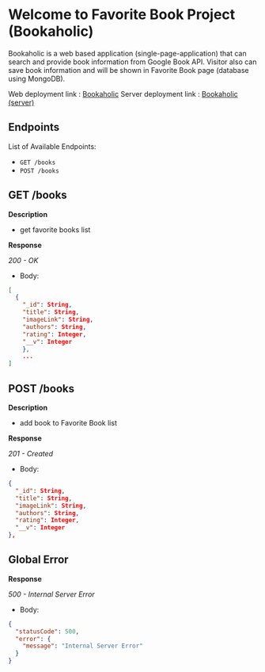 # Welcome to Favorite Book Project (Bookaholic)

Bookaholic is a web based application (single-page-application) that can search and provide book information from Google Book API. Visitor also can save book information and will be shown in Favorite Book page (database using MongoDB).

Web deployment link : [Bookaholic](https://bookaholic-id.web.app/)
Server deployment link : [Bookaholic (server)](https://favorite-book.herokuapp.com)

## Endpoints

List of Available Endpoints:

- `GET /books`
- `POST /books`

## GET /books

**Description**

- get favorite books list

**Response**

_200 - OK_

- Body:

```json
[
  {
    "_id": String,
    "title": String,
    "imageLink": String,
    "authors": String,
    "rating": Integer,
    "__v": Integer
    },
    ...
]
```
## POST /books

**Description**

- add book to Favorite Book list

**Response**

_201 - Created_

- Body:

```json
{
  "_id": String,
  "title": String,
  "imageLink": String,
  "authors": String,
  "rating": Integer,
  "__v": Integer
},
```

## Global Error

**Response**

_500 - Internal Server Error_

- Body:

```json
{
  "statusCode": 500,
  "error": {
    "message": "Internal Server Error"
  }
}
```